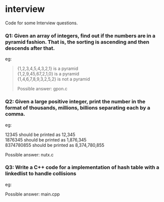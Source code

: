 # interview
Code for some Interview questions.

### Q1: Given an array of integers, find out if the numbers are in a pyramid fashion. That is, the sorting is ascending and then descends after that.

eg: <br>
> {1,2,3,4,5,4,3,2,1} is a pyramid<br>
> {1,2,9,45,67,2,1,0} is a pyramid<br>
> {1,4,6,7,8,9,3,2,5,2} is not a pyramid<br>
>
> Possible answer: gpon.c

### Q2: Given a large positive integer, print the number in the format of thousands, millions, billions separating each by a comma.

eg: <br>

12345 should be printed as 12,345<br>
1876345 should be printed as 1,876,345<br>
8374780855 should be printed as 8,374,780,855<br>

Possible answer: nutx.c

### Q3: Write a C++ code for a implementation of hash table with a linkedlist to handle collisions

eg: <br>

Possible answer: main.cpp

